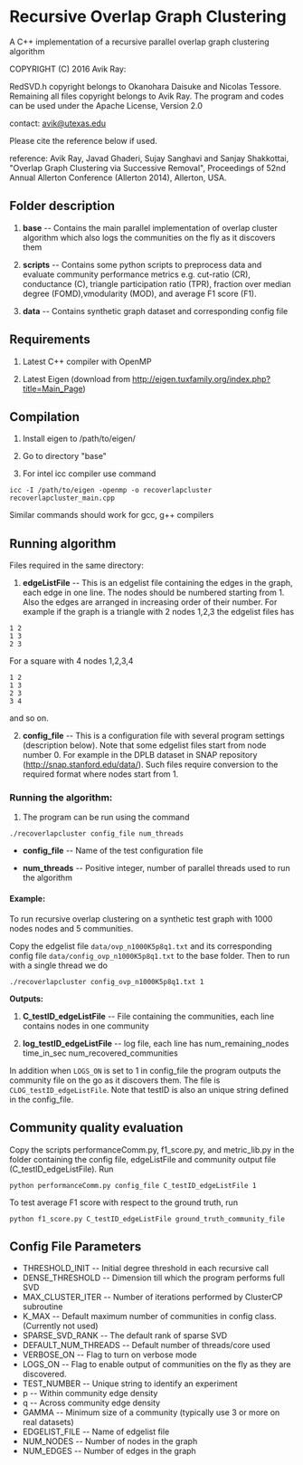 # Recursive Overlap Graph Clustering

A C++ implementation of a recursive parallel overlap graph clustering algorithm

COPYRIGHT (C) 2016 Avik Ray:

RedSVD.h copyright belongs to Okanohara Daisuke and Nicolas Tessore.
Remaining all files copyright belongs to Avik Ray.
The program and codes can be used under the Apache License, Version 2.0

contact: avik@utexas.edu

Please cite the reference below if used.

reference: Avik Ray, Javad Ghaderi, Sujay Sanghavi and Sanjay Shakkottai, 
"Overlap Graph Clustering via Successive Removal", Proceedings of 52nd 
Annual Allerton Conference (Allerton 2014), Allerton, USA.

## Folder description 

1. **base** -- Contains the main parallel implementation of overlap cluster algorithm  which also logs the communities on the fly as it discovers them

2. **scripts** -- Contains some python scripts to preprocess data and evaluate community performance metrics e.g. cut-ratio (CR), conductance (C), triangle participation ratio (TPR), fraction over median degree (FOMD),vmodularity (MOD), and average F1 score (F1).

3. **data** -- Contains synthetic graph dataset and corresponding config file

## Requirements 

1. Latest C++ compiler with OpenMP

2. Latest Eigen (download from http://eigen.tuxfamily.org/index.php?title=Main_Page)

## Compilation 

1. Install eigen to /path/to/eigen/

2. Go to directory "base"

3. For intel icc compiler use command

```
icc -I /path/to/eigen -openmp -o recoverlapcluster recoverlapcluster_main.cpp
```

Similar commands should work for gcc, g++ compilers

## Running algorithm

Files required in the same directory:

1. **edgeListFile**  -- This is an edgelist file containing the edges in the graph, each edge in one line. The nodes should be numbered starting from 1. Also the edges are arranged in increasing order of their number. For example if the graph is a triangle with 2 nodes 1,2,3 the edgelist files has
```
1 2
1 3
2 3
```
For a square with 4 nodes 1,2,3,4
```
1 2
1 3
2 3
3 4
```
and so on.

2. **config_file** -- This is a configuration file with several program settings (description below). Note that some edgelist files start from node number 0. For example in the DPLB dataset in SNAP repository (http://snap.stanford.edu/data/). Such files require conversion to the required format where nodes start from 1.


### Running the algorithm:

1. The program can be run using the command

```
./recoverlapcluster config_file num_threads
```

- **config_file** -- Name of the test configuration file

- **num_threads** -- Positive integer, number of parallel threads used to 
               run the algorithm 

#### Example: 

To run recursive overlap clustering on a synthetic test graph with 1000 nodes nodes and 5 communities.

Copy the edgelist file `data/ovp_n1000K5p8q1.txt` and its corresponding config file `data/config_ovp_n1000K5p8q1.txt` to the base folder. Then to run with a single thread we do

```
./recoverlapcluster config_ovp_n1000K5p8q1.txt 1
```

**Outputs:**

1. **C_testID_edgeListFile** -- File containing the communities, each line contains nodes in one community

2. **log_testID_edgeListFile** -- log file, each line has num_remaining_nodes time_in_sec num_recovered_communities

In addition when `LOGS_ON` is set to 1 in config_file the program outputs the community file on the go as it discovers them. The file is `CLOG_testID_edgeListFile`. Note that testID is also an unique string defined in the config_file.


## Community quality evaluation

Copy the scripts performanceComm.py, f1_score.py, and metric_lib.py in the folder containing the config file, edgeListFile and community output file (C_testID_edgeListFile). Run
```
python performanceComm.py config_file C_testID_edgeListFile 1
```
To test average F1 score with respect to the ground truth, run
```
python f1_score.py C_testID_edgeListFile ground_truth_community_file
```

## Config File Parameters

- THRESHOLD_INIT -- Initial degree threshold in each recursive call
- DENSE_THRESHOLD -- Dimension till which the program performs full SVD
- MAX_CLUSTER_ITER -- Number of iterations performed by ClusterCP subroutine
- K_MAX -- Default maximum number of communities in config class. (Currently not used) 
- SPARSE_SVD_RANK -- The default rank of sparse SVD
- DEFAULT_NUM_THREADS -- Default number of threads/core used
- VERBOSE_ON -- Flag to turn on verbose mode
- LOGS_ON -- Flag to enable output of communities on the fly as they are discovered.
- TEST_NUMBER -- Unique string to identify an experiment
- p -- Within community edge density
- q -- Across community edge density
- GAMMA -- Minimum size of a community (typically use 3 or more on real datasets)
- EDGELIST_FILE -- Name of edgelist file
- NUM_NODES -- Number of nodes in the graph
- NUM_EDGES -- Number of edges in the graph

